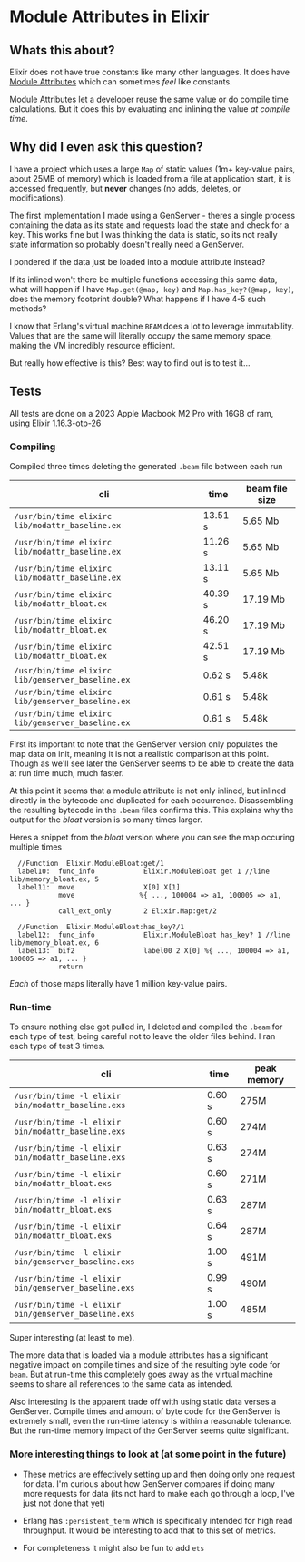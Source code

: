 # Module Attributes in Elixir

## Whats this about?

Elixir does not have true constants like many other languages. It does have [Module Attributes](https://hexdocs.pm/elixir/module-attributes.html) which can sometimes *feel* like constants.

Module Attributes let a developer reuse the same value or do compile time calculations.  But it does this by evaluating and inlining the value *at compile time*.

## Why did I even ask this question?

I have a project which uses a large `Map` of static values (1m+ key-value pairs, about 25MB of memory) which is loaded from a file at application start, it is accessed frequently, but **never** changes (no adds, deletes, or modifications).

The first implementation I made using a GenServer - theres a single process containing the data as its state and requests load the state and check for a key. This works fine but I was thinking the data is static, so its not really state information so probably doesn't really need a GenServer.

I pondered if the data just be loaded into a module attribute instead?

If its inlined won't there be multiple functions accessing this same data, what will happen if I have `Map.get(@map, key)` and `Map.has_key?(@map, key)`, does the memory footprint double?  What happens if I have 4-5 such methods?

I know that Erlang's virtual machine `BEAM` does a lot to leverage immutability. Values that are the same will literally occupy the same memory space, making the VM incredibly resource efficient.

But really how effective is this? Best way to find out is to test it...

## Tests

All tests are done on a 2023 Apple Macbook M2 Pro with 16GB of ram, using Elixir 1.16.3-otp-26

### Compiling

Compiled three times deleting the generated `.beam` file between each run

| cli | time | beam file size |
| --- | --- | --- |
| `/usr/bin/time elixirc lib/modattr_baseline.ex` | 13.51 s | 5.65 Mb |
| `/usr/bin/time elixirc lib/modattr_baseline.ex` | 11.26 s | 5.65 Mb |
| `/usr/bin/time elixirc lib/modattr_baseline.ex` | 13.11 s | 5.65 Mb |
| `/usr/bin/time elixirc lib/modattr_bloat.ex` | 40.39 s | 17.19 Mb |
| `/usr/bin/time elixirc lib/modattr_bloat.ex` | 46.20 s | 17.19 Mb |
| `/usr/bin/time elixirc lib/modattr_bloat.ex` | 42.51 s | 17.19 Mb |
| `/usr/bin/time elixirc lib/genserver_baseline.ex` | 0.62 s | 5.48k |
| `/usr/bin/time elixirc lib/genserver_baseline.ex` | 0.61 s | 5.48k |
| `/usr/bin/time elixirc lib/genserver_baseline.ex` | 0.61 s | 5.48k |

First its important to note that the GenServer version only populates the map data on init, meaning it is not a realistic comparison at this point. Though as we'll see later the GenServer seems to be able to create the data at run time much, much faster.

At this point it seems that a module attribute is not only inlined, but inlined directly in the bytecode and duplicated for each occurrence.  Disassembling the resulting bytecode in the `.beam` files confirms this.  This explains why the output for the *bloat* version is so many times larger.

Heres a snippet from the *bloat* version where you can see the map occuring multiple times

```
  //Function  Elixir.ModuleBloat:get/1
  label10:  func_info            Elixir.ModuleBloat get 1 //line lib/memory_bloat.ex, 5
  label11:  move                 X[0] X[1]
            move                %{ ..., 100004 => a1, 100005 => a1, ... }
            call_ext_only        2 Elixir.Map:get/2

  //Function  Elixir.ModuleBloat:has_key?/1
  label12:  func_info            Elixir.ModuleBloat has_key? 1 //line lib/memory_bloat.ex, 6
  label13:  bif2                 label00 2 X[0] %{ ..., 100004 => a1, 100005 => a1, ... }
            return

```

*Each* of those maps literally have 1 million key-value pairs.

### Run-time

To ensure nothing else got pulled in, I deleted and compiled the `.beam` for each type of test, being careful not to leave the older files behind. I ran each type of test 3 times.

| cli | time | peak memory |
| --- | --- | -- |
| `/usr/bin/time -l elixir bin/modattr_baseline.exs` | 0.60 s | 275M |
| `/usr/bin/time -l elixir bin/modattr_baseline.exs` | 0.60 s | 274M |
| `/usr/bin/time -l elixir bin/modattr_baseline.exs` | 0.63 s | 274M |
| `/usr/bin/time -l elixir bin/modattr_bloat.exs` | 0.60 s | 271M |
| `/usr/bin/time -l elixir bin/modattr_bloat.exs` | 0.63 s | 287M |
| `/usr/bin/time -l elixir bin/modattr_bloat.exs` | 0.64 s | 287M |
| `/usr/bin/time -l elixir bin/genserver_baseline.exs` | 1.00 s | 491M |
| `/usr/bin/time -l elixir bin/genserver_baseline.exs` | 0.99 s | 490M |
| `/usr/bin/time -l elixir bin/genserver_baseline.exs` | 1.00 s | 485M |

Super interesting (at least to me).

The more data that is loaded via a module attributes has a significant negative impact on compile times and size of the resulting byte code for `beam`.  But at run-time this completely goes away as the virtual machine seems to share all references to the same data as intended.

Also interesting is the apparent trade off with using static data verses a GenServer.  Compile times and amount of byte code for the GenServer is extremely small, even the run-time latency is within a reasonable tolerance.  But the run-time memory impact of the GenServer seems quite significant.

### More interesting things to look at (at some point in the future)

- These metrics are effectively setting up and then doing only one request for data. I'm curious about how GenServer compares if doing many more requests for data (its not hard to make each go through a loop, I've just not done that yet)

- Erlang has `:persistent_term` which is specifically intended for high read throughput.  It would be interesting to add that to this set of metrics.

- For completeness it might also be fun to add `ets`
